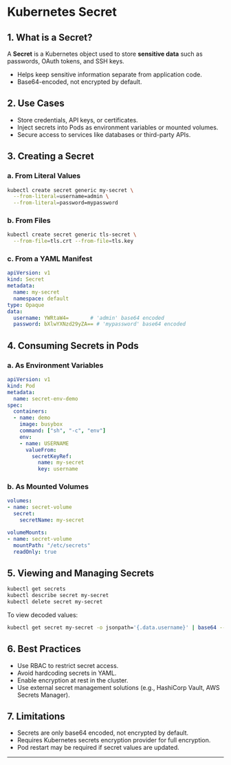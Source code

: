 # Kubernetes Secret

## 1. What is a Secret?

A **Secret** is a Kubernetes object used to store **sensitive data** such as passwords, OAuth tokens, and SSH keys.

* Helps keep sensitive information separate from application code.
* Base64-encoded, not encrypted by default.

## 2. Use Cases

* Store credentials, API keys, or certificates.
* Inject secrets into Pods as environment variables or mounted volumes.
* Secure access to services like databases or third-party APIs.

## 3. Creating a Secret

### a. From Literal Values

```bash
kubectl create secret generic my-secret \
  --from-literal=username=admin \
  --from-literal=password=mypassword
```

### b. From Files

```bash
kubectl create secret generic tls-secret \
  --from-file=tls.crt --from-file=tls.key
```

### c. From a YAML Manifest

```yaml
apiVersion: v1
kind: Secret
metadata:
  name: my-secret
  namespace: default
type: Opaque
data:
  username: YWRtaW4=       # 'admin' base64 encoded
  password: bXlwYXNzd29yZA== # 'mypassword' base64 encoded
```

## 4. Consuming Secrets in Pods

### a. As Environment Variables

```yaml
apiVersion: v1
kind: Pod
metadata:
  name: secret-env-demo
spec:
  containers:
  - name: demo
    image: busybox
    command: ["sh", "-c", "env"]
    env:
    - name: USERNAME
      valueFrom:
        secretKeyRef:
          name: my-secret
          key: username
```

### b. As Mounted Volumes

```yaml
volumes:
- name: secret-volume
  secret:
    secretName: my-secret

volumeMounts:
- name: secret-volume
  mountPath: "/etc/secrets"
  readOnly: true
```

## 5. Viewing and Managing Secrets

```bash
kubectl get secrets
kubectl describe secret my-secret
kubectl delete secret my-secret
```

To view decoded values:

```bash
kubectl get secret my-secret -o jsonpath='{.data.username}' | base64 --decode
```

## 6. Best Practices

* Use RBAC to restrict secret access.
* Avoid hardcoding secrets in YAML.
* Enable encryption at rest in the cluster.
* Use external secret management solutions (e.g., HashiCorp Vault, AWS Secrets Manager).

## 7. Limitations

* Secrets are only base64 encoded, not encrypted by default.
* Requires Kubernetes secrets encryption provider for full encryption.
* Pod restart may be required if secret values are updated.

---
